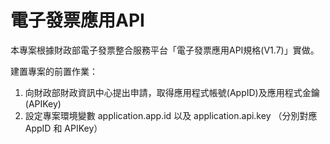 # 電子發票應用API

本專案根據財政部電子發票整合服務平台「電子發票應用API規格(V1.7)」實做。

建置專案的前置作業：

1. 向財政部財政資訊中心提出申請，取得應用程式帳號(AppID)及應用程式金鑰(APIKey)
2. 設定專案環境變數 application.app.id 以及 application.api.key （分別對應 AppID 和 APIKey）
